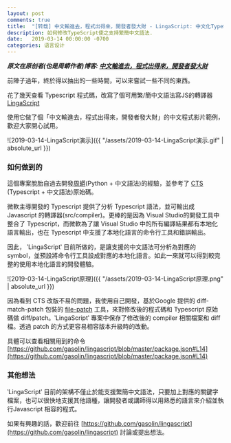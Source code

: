 ```yaml
---
layout: post
comments: true
title:  "[转载] 中文輸進去，程式出得來，開發者發大財 - LingaScript: 中文化TypeScript"
description: 如何修改TypeScript使之支持繁簡中文語法.
date:   2019-03-14 00:00:00 -0700
categories: 语言设计
---
```


***原文在原创者(也是周蟒作者)博客: [中文輸進去，程式出得來，開發者發大財](https://blog.gasolin.idv.tw/2019/03/08/introducing_lingascript/)***

前陣子過年，終於得以抽出的一些時間，可以來嘗試一些不同的東西。

花了幾天查看 Typescript 程式碼，改寫了個可用繁/簡中文語法寫JS的轉譯器 [LingaScript](https://github.com/gasolin/lingascript/tree/master/src/tw)

使用它做了個「中文輸進去，程式出得來，開發者發大財」的中文程式影片範例，歡迎大家開心試用。

![2019-03-14-LingaScript演示]({{ "/assets/2019-03-14-LingaScript演示.gif" | absolute_url }})

### 如何做到的

這個專案脫胎自過去開發[周蟒](https://github.com/gasolin/zhpy)(Python + 中文語法)的經驗，並參考了 [CTS](https://github.com/program-in-chinese/CTS/) (Typescript + 中文語法)原始碼。

微軟主導開發的 Typescript 提供了分析 Typescript 語法，並可輸出成 Javascript 的轉譯器(src/compiler)。更棒的是因為 Visual Studio的開發工具中整合了 Typescript，而微軟為了讓 Visual Studio 中的所有編譯結果都有本地化語言輸出，也在 Typescript 中支援了本地化語言的命令行工具和錯誤輸出。

因此， ‵LingaScript‵ 目前所做的，是讓支援的中文語法可分析為對應的 symbol，並預設將命令行工具設成對應的本地化語言。如此一來就可以得到較完整的使用本地化語言的開發體驗。

![2019-03-14-LingaScript原理]({{ "/assets/2019-03-14-LingaScript原理.png" | absolute_url }})

因為看到 CTS 改版不易的問題，我使用自己開發，基於Google 提供的 diff-match-patch 包裝的 [file-patch](https://www.npmjs.com/package/file-patch) 工具，來對修改後的程式碼和 Typescript 原始碼做 diff/patch。‵LingaScript‵ 專案中保存了修改後的 compiler 相關檔案和 diff 檔。透過 patch 的方式更容易相容版本升級時的改動。

具體可以查看相關用到的命令 [https://github.com/gasolin/lingascript/blob/master/package.json#L14](https://github.com/gasolin/lingascript/blob/master/package.json#L14)

### 其他想法

‵LingaScript‵ 目前的架構不僅止於能支援繁簡中文語法，只要加上對應的關鍵字檔案，也可以很快地支援其他語種，讓開發者或講師得以用熟悉的語言來介紹並執行Javascript 相容的程式。

如果有興趣的話，歡迎前往 [https://github.com/gasolin/lingascript](https://github.com/gasolin/lingascript) 討論或提出想法。